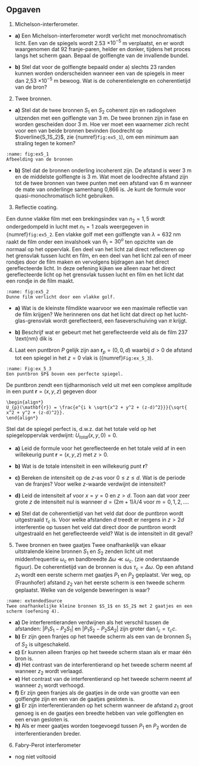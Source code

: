 ## Opgaven

1. Michelson-interferometer.
- **a)**
Een Michelson-interferometer wordt verlicht met monochromatisch licht. Een van de spiegels wordt 2.53 $\times10^{-5}$ m verplaatst, en er wordt waargenomen dat 92 franje-paren, helder en donker, tijdens het proces langs het scherm gaan. Bepaal de golflengte van de invallende bundel.
 
- **b)** Stel dat voor de golflengte bepaald onder a) slechts 23 randen kunnen worden onderscheiden wanneer een van de spiegels in meer dan 2,53 $\times10^{-5}$ m bewoog. Wat is de coherentielengte en coherentietijd van de bron?
 


2. Twee bronnen.
- **a)** Stel dat de twee bronnen
$S_1$ en $S_2$ coherent zijn en radiogolven uitzenden met een golflengte van 3 m. De twee bronnen zijn in fase en worden gescheiden door 3 m. Hoe ver moet een waarnemer zich recht voor een van beide bronnen bevinden (loodrecht op $\overline{S_1S_2}$, zie {numref}`fig:ex5_1`), om een minimum aan straling tegen te komen?

```{figure} Images/Chapter_5/Ex_5_1_Sources.png
:name: fig:ex5_1
Afbeelding van de bronnen
```

 
- **b)**
Stel dat de bronnen onderling incoherent zijn. De afstand is weer 3 m en de middelste golflengte is 3 m. Wat moet de loodrechte afstand zijn tot de twee bronnen van twee punten met een afstand van 6 m wanneer de mate van onderlinge samenhang 0,866 is. Je kunt de formule voor quasi-monochromatisch licht gebruiken.
 

3. Reflectie coating.

Een dunne vlakke film met een brekingsindex van $n_2=1,5$ wordt ondergedompeld in lucht met $n_1=1$ zoals weergegeven in {numref}`fig:ex5_2`. Een vlakke golf met een golflengte van $\lambda=632$ nm raakt de film onder een invalshoek van $\theta_1=30^o$ ten opzichte van de normaal op het oppervlak. Een deel van het licht zal direct reflecteren op het grensvlak tussen lucht en film, en een deel van het licht zal een of meer rondjes door de film maken en vervolgens bijdragen aan het direct gereflecteerde licht. In deze oefening kijken we alleen naar het direct gereflecteerde licht op het grensvlak tussen lucht en film en het licht dat een rondje in de film maakt.


```{figure} Images/Chapter_5/Ex_5_2_Planar_film.png
:name: fig:ex5_2
Dunne film verlicht door een vlakke golf.
```

- **a)**
Wat is de kleinste filmdikte waarvoor we een maximale reflectie van de film krijgen? We herinneren ons dat het licht dat direct op het lucht-glas-grensvlak wordt gereflecteerd, een faseverschuiving van $\pi$ krijgt.
 

- **b)** Beschrijf wat er gebeurt met het gereflecteerde veld als de film 237 \text{nm} dik is
 


4. Laat een puntbron $P$ gelijk zijn aan $\mathbf{r}_p =(0,0,d)$ waarbij $d>0$ de afstand tot een spiegel in het $z=0$ vlak is ({numref}`Fig:ex_5_3`).


```{figure} Images/Chapter_5/Ex_5_3_Point_Source_Mirror_BW.png
:name: Fig:ex_5_3
Een puntbron $P$ boven een perfecte spiegel.
```


De puntbron zendt een tijdharmonisch veld uit met een complexe amplitude in een punt $\mathbf{r}=(x,y,z)$ gegeven door

```{math}
\begin{align*}
U_{p}(\mathbf{r}) = \frac{e^{i k \sqrt{x^2 + y^2 + (z-d)^2}}}{\sqrt{ x^2 + y^2 + (z-d)^2}}.
\end{align*}
```
Stel dat de spiegel perfect is, d.w.z. dat het totale veld op het spiegeloppervlak verdwijnt: $U_{total}(x,y,0)=0$.
- **a)** Leid de formule voor het gereflecteerde en het totale veld af in een willekeurig punt $\mathbf{r}=(x,y,z)$ met $z>0$.
 
- **b)**
Wat is de totale intensiteit in een willekeurig punt $\mathbf{r}$?
 
- **c)** Bereken de intensiteit op de $z$-as voor $0\leq z \leq d$. Wat is de periode van de franjes? Voor welke $z$-waarde verdwijnt de intensiteit?
 
- **d)** Leid de intensiteit af voor $x=y=0$ en $z>d$.
Toon aan dat voor zeer grote $z$ de intensiteit nul is wanneer $d=(2m+1)\lambda/4$ voor $m=0,1,2,\ldots$.
 
- **e)**
Stel dat de coherentietijd van het veld dat door de puntbron wordt uitgestraald $\tau_c$ is. Voor welke afstanden $d$ treedt er nergens in $z>2d$ interferentie op tussen het veld dat direct door de puntbron wordt uitgestraald en het gereflecteerde veld? Wat is de intensiteit in dit geval?
 


5. Twee bronnen en twee gaatjes
Twee onafhankelijk van elkaar uitstralende kleine bronnen $S_1$ en $S_2$ zenden licht uit met middenfrequentie $\omega_c$ en bandbreedte $\Delta \omega \ll \omega_c$. (zie onderstaande figuur). De coherentietijd van de bronnen is dus $\tau_c=\Delta \omega$. Op een afstand $z_1$ wordt een eerste scherm met gaatjes $P_1$ en $P_2$ geplaatst. Ver weg, op (Fraunhofer) afstand $z_2$ van het eerste scherm is een tweede scherm geplaatst. Welke van de volgende beweringen is waar?


```{figure} Images/Chapter_5/ExtendedSource_2pinhole.png
:name: extendedSource
Twee onafhankelijke kleine bronnen $S_1$ en $S_2$ met 2 gaatjes en een scherm (oefening 4).
```


- **a)** De interferentieranden verdwijnen als het verschil tussen de afstanden: $|P_1S_1-P_2S_1|$ en $|P_1S_2-P_2SA_2|$ zijn groter dan $l_c=\tau_c c$.
- **b)** Er zijn geen franjes op het tweede scherm als een van de bronnen $S_1$ of $S_2$ is uitgeschakeld.
- **c)** Er kunnen alleen franjes op het tweede scherm staan als er maar één bron is.
- **d)** Het contrast van de interferentierand op het tweede scherm neemt af wanneer $z_2$ wordt verlaagd.
- **e)** Het contrast van de interferentierand op het tweede scherm neemt af wanneer $z_1$ wordt verhoogd.
- **f)** Er zijn geen franjes als de gaatjes in de orde van grootte van een golflengte zijn en een van de gaatjes gesloten is.
- **g)** Er zijn interferentieranden op het scherm wanneer de afstand $z_1$ groot genoeg is en de gaatjes een breedte hebben van vele golflengten en een ervan gesloten is.
- **h)** Als er meer gaatjes worden toegevoegd tussen $P_1$ en $P_2$ worden de interferentieranden breder.

 
6. Fabry-Perot interferometer
- nog niet voltooid

